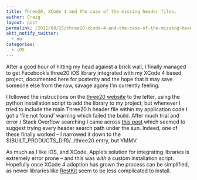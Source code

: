 ```yaml
---
title: Three20, XCode 4 and the case of the missing header files.
author: Craig
layout: post
permalink: /2011/08/25/three20-xcode-4-and-the-case-of-the-missing-header-files/
aktt_notify_twitter:
  - no
categories:
  - iOS
---
```

After a good hour of hitting my head against a brick wall, I finally managed to get Facebook&#8217;s three20 iOS library integrated with my XCode 4 based project, documented here for posterity and the hope that it may save someone else from the raw, savage agony I&#8217;m currently feeling.

I followed the instructions on the [three20 website][1] to the letter, using the python installation script to add the library to my project, but whenever I tried to include the main Three20.h header file within my application code I got a &#8216;file not found&#8217; warning which failed the build. After much trial and error / Stack Overflow searching I came across [this post][2] which seemed to suggest trying every header search path under the sun. Indeed, one of these finally worked &#8211; I narrowed it down to the $(BUILT\_PRODUCTS\_DIR)/../three20 entry, but YMMV.

As much as I like iOS, and XCode, Apple&#8217;s solution for integrating libraries is extremely error prone &#8211; and this was *with* a custom installation script. Hopefully once XCode 4 adoption has grown the process can be simplified, as newer libraries like [RestKit][3] seem to be less complicated to install.

 [1]: http://three20.info/article/2010-10-06-Adding-Three20-To-Your-Project
 [2]: http://stackoverflow.com/questions/6833804/problem-with-three20
 [3]: http://restkit.org/